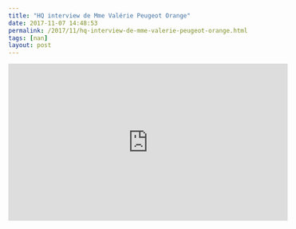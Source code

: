 ```yaml
---
title: "HQ interview de Mme Valérie Peugeot Orange"
date: 2017-11-07 14:48:53
permalink: /2017/11/hq-interview-de-mme-valerie-peugeot-orange.html
tags: [nan]
layout: post
---
```


<iframe width="560" height="315" src="https://www.youtube.com/embed/uzn1vNEPLVw" frameborder="0" allowfullscreen></iframe>
